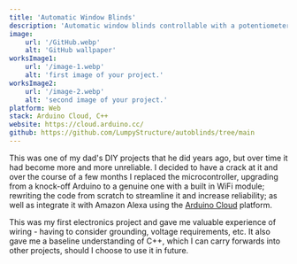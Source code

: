 ```yaml
---
title: 'Automatic Window Blinds'
description: 'Automatic window blinds controllable with a potentiometer or Amazon Alexa'
image:
    url: '/GitHub.webp'
    alt: 'GitHub wallpaper'
worksImage1:
    url: '/image-1.webp'
    alt: 'first image of your project.'
worksImage2:
    url: '/image-2.webp'
    alt: 'second image of your project.'
platform: Web
stack: Arduino Cloud, C++
website: https://cloud.arduino.cc/
github: https://github.com/LumpyStructure/autoblinds/tree/main
---
```


This was one of my dad's DIY projects that he did years ago, but over time it had become more and more unreliable. I decided to have a crack at it and over the course of a few months I replaced the microcontroller, upgrading from a knock-off Arduino to a genuine one with a built in WiFi module; rewriting the code from scratch to streamline it and increase reliability; as well as integrate it with Amazon Alexa using the [Arduino Cloud](https://cloud.arduino.cc/) platform. 

This was my first electronics project and gave me valuable experience of wiring - having to consider grounding, voltage requirements, etc. It also gave me a baseline understanding of C++, which I can carry forwards into other projects, should I choose to use it in future.